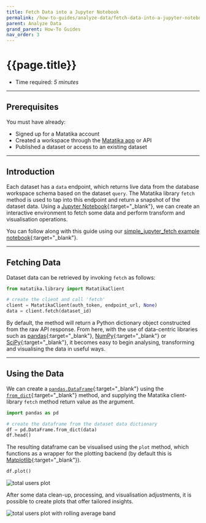 ```yaml
---
title: Fetch Data into a Jupyter Notebook
permalink: /how-to-guides/analyze-data/fetch-data-into-a-jupyter-notebook
parent: Analyze Data
grand_parent: How-To Guides
nav_order: 3
---
```


# {{page.title}}

- Time required: _5 minutes_

---

## Prerequisites

You must have already:

- Signed up for a Matatika account
- Created a workspace through the [Matatika app]({{site.matatika.links.app}}) or API
- Published a dataset or access to an existing dataset

---

## Introduction

Each dataset has a `data` endpoint, which returns live data from the database workspace schema based on the dataset `query`. The Matatika library `fetch` method is used to tap into this endpoint and return a snapshot of the dataset data. Using a [Jupyter Notebook](https://jupyter.readthedocs.io/en/latest/){:target="_blank"}, we can create an interactive environment to fetch some data and perform transform and visualisation operations.

You can follow along with this guide using our [simple_jupyter_fetch example notebook](https://github.com/Matatika/matatika-examples/tree/master/simple_jupyter_fetch){:target="_blank"}.

---

## Fetching Data

Dataset data can be retrieved by invoking `fetch` as follows:

```py
from matatika.library import MatatikaClient

# create the client and call 'fetch'
client = MatatikaClient(auth_token, endpoint_url, None)
data = client.fetch(dataset_id)
```

By default, the method will return a Python dictionary object constructed from the raw API response. From here, with the use of data-centric libraries such as [pandas](https://pandas.pydata.org/){:target="_blank"}, [NumPy](https://numpy.org/){:target="_blank"} or [SciPy](https://www.scipy.org/){:target="_blank"}, it becomes easy to begin analysing, transforming and visualising the data in useful ways.

---

## Using the Data

We can create a [`pandas.DataFrame`](https://pandas.pydata.org/pandas-docs/stable/reference/api/pandas.DataFrame.html){:target="_blank"} using the [`from_dict`](https://pandas.pydata.org/pandas-docs/stable/reference/api/pandas.DataFrame.from_dict.html){:target="_blank"} method, and supplying the Matatika client-library `fetch` method return value as the argument.

```py
import pandas as pd

# create the dataframe from the dataset data dictionary
df = pd.DataFrame.from_dict(data)
df.head()
```

The resulting dataframe can be visualised using the `plot` method, which functions as a wrapper for the plotting backend (by default this is [Matplotlib](https://matplotlib.org/index.html){:target="_blank"}).

```py
df.plot()
```

![total users plot]({{site.baseurl}}/assets/img/total-users-plot.png)

After some data clean-up, processing, and visualisation adjustments, it is possible to create plots that offer tailored insights.

![total users plot with rolling average band]({{site.baseurl}}/assets/img/total-users-plot-with-rolling-average-band.png)
